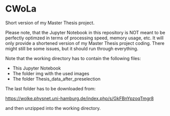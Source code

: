 # CWoLa
Short version of my Master Thesis project.

Please note, that the Jupyter Notebook in this repository is NOT meant to be perfectly
optimzed in terms of processing speed, memory usage, etc. It will only provide a 
shortened version of my Master Thesis project coding. There might still be some issues, but 
it should run through everything.

Note that the working directory has to contain the following files:
- This Jupyter Notebook
- The folder img with the used images
- The folder Thesis_data_after_preselection

The last folder has to be downloaded from:

https://wolke.physnet.uni-hamburg.de/index.php/s/GkFBnYpzoqTmgr8

and then unzipped into the working directory.

